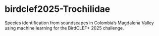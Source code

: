 # birdclef2025-Trochilidae
Species identification from soundscapes in Colombia’s Magdalena Valley using machine learning for the BirdCLEF+ 2025 challenge.
